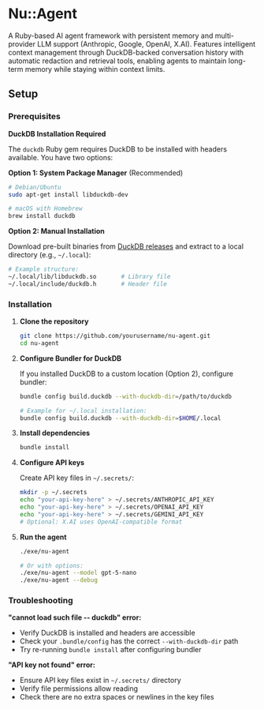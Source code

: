 # Nu::Agent

A Ruby-based AI agent framework with persistent memory and multi-provider LLM support (Anthropic, Google, OpenAI, X.AI). Features intelligent context management through DuckDB-backed conversation history with automatic redaction and retrieval tools, enabling agents to maintain long-term memory while staying within context limits.

## Setup

### Prerequisites

**DuckDB Installation Required**

The `duckdb` Ruby gem requires DuckDB to be installed with headers available. You have two options:

**Option 1: System Package Manager** (Recommended)
```bash
# Debian/Ubuntu
sudo apt-get install libduckdb-dev

# macOS with Homebrew
brew install duckdb
```

**Option 2: Manual Installation**

Download pre-built binaries from [DuckDB releases](https://github.com/duckdb/duckdb/releases) and extract to a local directory (e.g., `~/.local`):

```bash
# Example structure:
~/.local/lib/libduckdb.so       # Library file
~/.local/include/duckdb.h       # Header file
```

### Installation

1. **Clone the repository**
   ```bash
   git clone https://github.com/yourusername/nu-agent.git
   cd nu-agent
   ```

2. **Configure Bundler for DuckDB**

   If you installed DuckDB to a custom location (Option 2), configure bundler:
   ```bash
   bundle config build.duckdb --with-duckdb-dir=/path/to/duckdb

   # Example for ~/.local installation:
   bundle config build.duckdb --with-duckdb-dir=$HOME/.local
   ```

3. **Install dependencies**
   ```bash
   bundle install
   ```

4. **Configure API keys**

   Create API key files in `~/.secrets/`:
   ```bash
   mkdir -p ~/.secrets
   echo "your-api-key-here" > ~/.secrets/ANTHROPIC_API_KEY
   echo "your-api-key-here" > ~/.secrets/OPENAI_API_KEY
   echo "your-api-key-here" > ~/.secrets/GEMINI_API_KEY
   # Optional: X.AI uses OpenAI-compatible format
   ```

5. **Run the agent**
   ```bash
   ./exe/nu-agent

   # Or with options:
   ./exe/nu-agent --model gpt-5-nano
   ./exe/nu-agent --debug
   ```

### Troubleshooting

**"cannot load such file -- duckdb" error:**
- Verify DuckDB is installed and headers are accessible
- Check your `.bundle/config` has the correct `--with-duckdb-dir` path
- Try re-running `bundle install` after configuring bundler

**"API key not found" error:**
- Ensure API key files exist in `~/.secrets/` directory
- Verify file permissions allow reading
- Check there are no extra spaces or newlines in the key files
